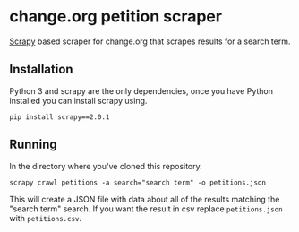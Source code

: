 # change.org petition scraper

[Scrapy](https://scrapy.org/) based scraper for change.org that scrapes results for a search term.

## Installation

Python 3 and scrapy are the only dependencies, once you have Python installed you can install scrapy using.

`pip install scrapy==2.0.1`

## Running

In the directory where you've cloned this repository.

`scrapy crawl petitions -a search="search term" -o petitions.json`

This will create a JSON file with data about all of the results matching the "search term" search. If you want the result in csv replace `petitions.json` with `petitions.csv`.
